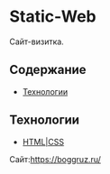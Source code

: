 # Static-Web
Сайт-визитка.

## Содержание
- [Технологии](#технологии)

## Технологии
- [HTML|CSS](https://htmlbook.ru/)

Сайт:https://boggruz.ru/


